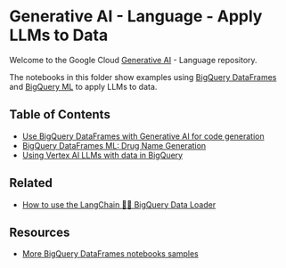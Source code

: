 # Generative AI - Language - Apply LLMs to Data

Welcome to the Google Cloud [Generative AI](https://cloud.google.com/ai/generative-ai/)  - Language repository.

The notebooks in this folder show examples using [BigQuery DataFrames](https://cloud.google.com/python/docs/reference/bigframes/latest) and [BigQuery ML](https://cloud.google.com/bigquery/docs/bqml-introduction) to apply LLMs to data.

## Table of Contents

- [Use BigQuery DataFrames with Generative AI for code generation](bigquery_dataframes_llm_code_generation.ipynb)
- [BigQuery DataFrames ML: Drug Name Generation](bigquery_dataframes_ml_drug_name_generation.ipynb)
- [Using Vertex AI LLMs with data in BigQuery](bigquery_ml_llm.ipynb)

## Related

- [How to use the LangChain 🦜️🔗 BigQuery Data Loader](../../orchestration/langchain/langchain_bigquery_data_loader.ipynb)

## Resources
- [More BigQuery DataFrames notebooks samples](https://github.com/googleapis/python-bigquery-dataframes/tree/main/notebooks)